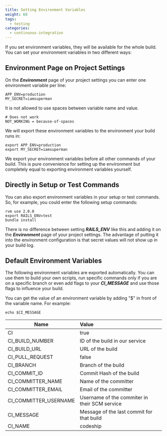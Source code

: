 ```yaml
---
title: Setting Environment Variables
weight: 60
tags:
  - testing
categories:
  - continuous-integration
---
```

If you set environment variables, they will be available for the whole build. You can set your environment variables in two different ways:

## Environment Page on Project Settings
On the ***Environment*** page of your project settings you can enter one environment variable per line:

~~~
APP_ENV=production
MY_SECRET=iamsuperman
~~~

It is not allowed to use spaces between variable name and value.

~~~shell
# Does not work
NOT_WORKING = because-of-spaces
~~~

We will export these environment variables to the environment your build runs in:

~~~
export APP_ENV=production
export MY_SECRET=iamsuperman
~~~

We export your environment variables before all other commands of your build. This is pure convenience for setting up the environment but completely equal to exporting environment variables yourself.

## Directly in Setup or Test Commands
You can also export environment variables in your setup or test commands. So, for example, you could enter the following setup commands:

~~~
rvm use 2.0.0
export RAILS_ENV=test
bundle install
~~~

There is no difference between setting ***RAILS_ENV*** like this and adding it on the ***Environment*** page of your project settings. The advantage of putting it into the environment configuration is that secret values will not show up in your build log.

## Default Environment Variables
The following environment variables are exported automatically. You can use them to build your own scripts, run specific commands only if you are on a specific branch or even add flags to your ***CI_MESSAGE*** and use those flags to influence your build.

You can get the value of an environment variable by adding "$" in front of the variable name. For example:

~~~shell
echo $CI_MESSAGE
~~~

| Name                        | Value                                              |
| ----------------------------|:---------------------------------------------------|
| CI                          |  true                                              |
| CI_BUILD_NUMBER             |  ID of the build in our service                    |
| CI_BUILD_URL                |  URL of the build                                  |
| CI_PULL_REQUEST             |  false                                             |
| CI_BRANCH                   |  Branch of the build                               |
| CI_COMMIT_ID                |  Commit Hash of the build                          |
| CI_COMMITTER_NAME           |  Name of the committer                             |
| CI_COMMITTER_EMAIL          |  Email of the committer                            |
| CI_COMMITTER_USERNAME       |  Username of the commiter in their SCM service     |
| CI_MESSAGE                  |  Message of the last commit for that build         |
| CI_NAME                     |  codeship                                          |
